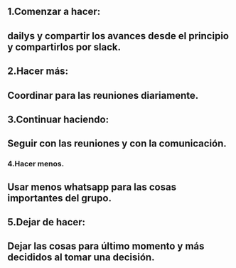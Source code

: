 ## 1.Comenzar a hacer:
dailys y compartir los avances desde el principio y compartirlos por slack.
---

## 2.Hacer más:
Coordinar para las reuniones diariamente.
---

## 3.Continuar haciendo:
Seguir con las reuniones y con la comunicación.
---

### 4.Hacer menos.
Usar menos whatsapp para las cosas importantes del grupo.
---

## 5.Dejar de hacer:
Dejar las cosas para último momento y más decididos al tomar una decisión.
---